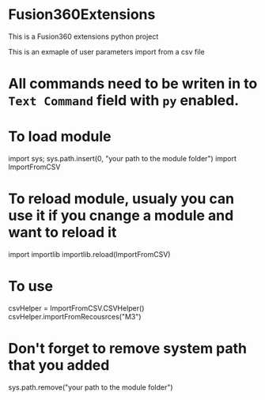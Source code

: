 # Fusion360Extensions
This is a Fusion360 extensions python project

This is an exmaple of user parameters import from a csv file

# All commands need to be writen in to `Text Command` field with `py` enabled.
# To load module
import sys; sys.path.insert(0, "your path to the module folder")
import ImportFromCSV

# To reload module, usualy you can use it if you cnange a module and want to reload it
import importlib
importlib.reload(ImportFromCSV)

# To use
csvHelper = ImportFromCSV.CSVHelper()
csvHelper.importFromRecousrces("M3")

# Don't forget to remove system path that you added
sys.path.remove("your path to the module folder")
